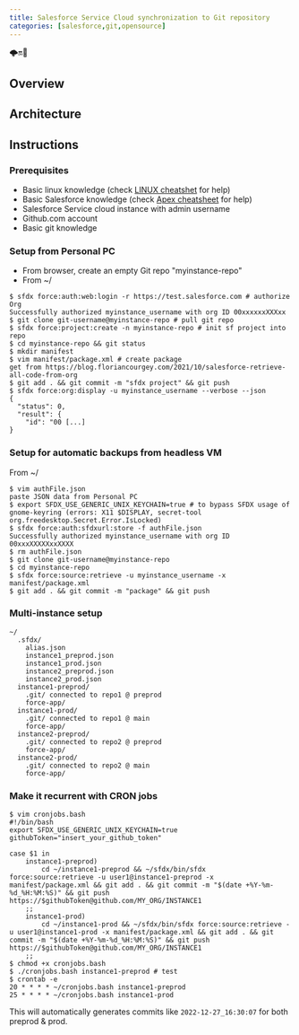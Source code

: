 ```yaml
---
title: Salesforce Service Cloud synchronization to Git repository
categories: [salesforce,git,opensource]
---
```


<p class="text-center">🌩️🔛🐙</p>

<!--more-->

## Overview

## Architecture

## Instructions

### Prerequisites

- Basic linux knowledge (check [LINUX cheatshet](/2018/12/unix-cheatsheet) for help)
- Basic Salesforce knowledge (check [Apex cheatsheet](2021/06/salesforce-apex-cheatsheet) for help)
- Salesforce Service cloud instance with admin username
- Github.com account
- Basic git knowledge

### Setup from Personal PC

- From browser, create an empty Git repo "myinstance-repo"
- From ~/

```console
$ sfdx force:auth:web:login -r https://test.salesforce.com # authorize Org
Successfully authorized myinstance_username with org ID 00xxxxxxXXXxx
$ git clone git-username@myinstance-repo # pull git repo
$ sfdx force:project:create -n myinstance-repo # init sf project into repo
$ cd myinstance-repo && git status
$ mkdir manifest
$ vim manifest/package.xml # create package
get from https://blog.floriancourgey.com/2021/10/salesforce-retrieve-all-code-from-org
$ git add . && git commit -m "sfdx project" && git push
$ sfdx force:org:display -u myinstance_username --verbose --json
{
  "status": 0,
  "result": {
    "id": "00 [...]
}
```

### Setup for automatic backups from headless VM

From ~/
```console
$ vim authFile.json
paste JSON data from Personal PC
$ export SFDX_USE_GENERIC_UNIX_KEYCHAIN=true # to bypass SFDX usage of gnome-keyring (errors: X11 $DISPLAY, secret-tool org.freedesktop.Secret.Error.IsLocked)
$ sfdx force:auth:sfdxurl:store -f authFile.json
Successfully authorized myinstance_username with org ID 00xxxXXXXXxxXXXX
$ rm authFile.json
$ git clone git-username@myinstance-repo
$ cd myinstance-repo
$ sfdx force:source:retrieve -u myinstance_username -x manifest/package.xml
$ git add . && git commit -m "package" && git push
```

### Multi-instance setup
```console
~/
  .sfdx/
    alias.json
    instance1_preprod.json
    instance1_prod.json
    instance2_preprod.json
    instance2_prod.json
  instance1-preprod/
    .git/ connected to repo1 @ preprod
    force-app/
  instance1-prod/
    .git/ connected to repo1 @ main
    force-app/
  instance2-preprod/
    .git/ connected to repo2 @ preprod
    force-app/
  instance2-prod/
    .git/ connected to repo2 @ main
    force-app/
```

### Make it recurrent with CRON jobs

```console
$ vim cronjobs.bash
#!/bin/bash
export SFDX_USE_GENERIC_UNIX_KEYCHAIN=true
githubToken="insert_your_github_token"

case $1 in
    instance1-preprod)
        cd ~/instance1-preprod && ~/sfdx/bin/sfdx force:source:retrieve -u user1@instance1-preprod -x manifest/package.xml && git add . && git commit -m "$(date +%Y-%m-%d_%H:%M:%S)" && git push https://$githubToken@github.com/MY_ORG/INSTANCE1
    ;;
    instance1-prod)
        cd ~/instance1-prod && ~/sfdx/bin/sfdx force:source:retrieve -u user1@instance1-prod -x manifest/package.xml && git add . && git commit -m "$(date +%Y-%m-%d_%H:%M:%S)" && git push https://$githubToken@github.com/MY_ORG/INSTANCE1
    ;;
$ chmod +x cronjobs.bash
$ ./cronjobs.bash instance1-preprod # test
$ crontab -e
20 * * * * ~/cronjobs.bash instance1-preprod
25 * * * * ~/cronjobs.bash instance1-prod
```

This will automatically generates commits like `2022-12-27_16:30:07` for both preprod & prod.
